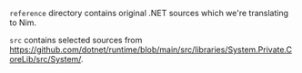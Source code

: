 `reference` directory contains original .NET sources which we're translating to Nim.

`src` contains selected sources from
https://github.com/dotnet/runtime/blob/main/src/libraries/System.Private.CoreLib/src/System/.
